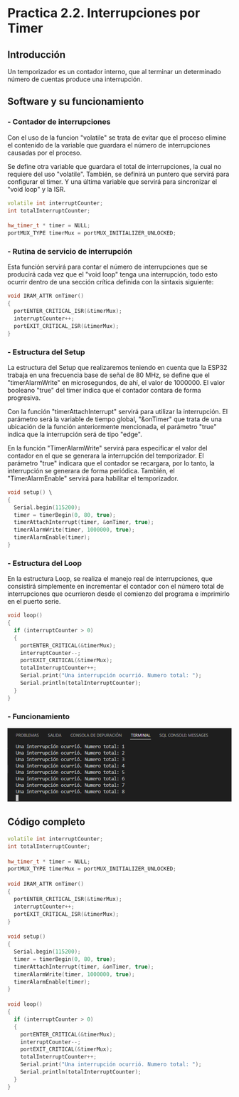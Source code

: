 # Practica 2.2. Interrupciones por Timer
## **Introducción**
Un temporizador es un contador interno, que al terminar un determinado número de cuentas produce una interrupción.
## **Software y su funcionamiento**
### **- Contador de interrupciones**
Con el uso de la funcion "volatile" se trata de evitar que el proceso elimine el contenido de la variable que guardara el número de interrupciones causadas por el proceso.

Se define otra variable que guardara el total de interrupciones, la cual no requiere del uso "volatile". También, se definirá un puntero que servirá para configurar el timer. Y una última variable que servirá para sincronizar el "void loop" y la ISR.
```cpp
volatile int interruptCounter;
int totalInterruptCounter;

hw_timer_t * timer = NULL;
portMUX_TYPE timerMux = portMUX_INITIALIZER_UNLOCKED;
```
### **- Rutina de servicio de interrupción**
Esta función servirá para contar el número de interrupciones que se producirá cada vez que el "void loop" tenga una interrupción, todo esto ocurrir dentro de una sección crítica definida con la sintaxis siguiente:
```cpp
void IRAM_ATTR onTimer() 
{
  portENTER_CRITICAL_ISR(&timerMux);
  interruptCounter++;
  portEXIT_CRITICAL_ISR(&timerMux);
}
```
### **- Estructura del Setup**
La estructura del Setup que realizaremos teniendo en cuenta que la ESP32 trabaja en una frecuencia base de señal de 80 MHz, se define que el "timerAlarmWrite" en microsegundos, de ahí, el valor de 1000000. El valor booleano "true" del timer indica que el contador contara de forma progresiva.

Con la función "timerAttachInterrupt" servirá para utilizar la interrupción. El parámetro será la variable de tiempo global, "&onTimer" que trata de una ubicación de la función anteriormente mencionada, el parámetro "true" indica que la interrupción será de tipo "edge".

En la función "TimerAlarmWrite" servirá para especificar el valor del contador en el que se generara la interrupción del temporizador. El parámetro "true" indicara que el contador se recargara, por lo tanto, la interrupción se generara de forma periódica. También, el "TimerAlarmEnable" servirá para habilitar el temporizador.
```cpp
void setup() \
{
  Serial.begin(115200);
  timer = timerBegin(0, 80, true);
  timerAttachInterrupt(timer, &onTimer, true);
  timerAlarmWrite(timer, 1000000, true);
  timerAlarmEnable(timer);
}
```
### **- Estructura del Loop**
En la estructura Loop, se realiza el manejo real de interrupciones, que consistirá simplemente en incrementar el contador con el número total de interrupciones que ocurrieron desde el comienzo del programa e imprimirlo en el puerto serie. 
```cpp
void loop() 
{
  if (interruptCounter > 0) 
  {
    portENTER_CRITICAL(&timerMux);
    interruptCounter--;
    portEXIT_CRITICAL(&timerMux);
    totalInterruptCounter++;
    Serial.print("Una interrupción ocurrió. Numero total: ");
    Serial.println(totalInterruptCounter);
  }
}
```
### **- Funcionamiento**
![](Practica02_TIMER.PNG)
## **Código completo**
```cpp
volatile int interruptCounter;
int totalInterruptCounter;

hw_timer_t * timer = NULL;
portMUX_TYPE timerMux = portMUX_INITIALIZER_UNLOCKED;

void IRAM_ATTR onTimer() 
{
  portENTER_CRITICAL_ISR(&timerMux);
  interruptCounter++;
  portEXIT_CRITICAL_ISR(&timerMux);
}

void setup() 
{
  Serial.begin(115200);
  timer = timerBegin(0, 80, true);
  timerAttachInterrupt(timer, &onTimer, true);
  timerAlarmWrite(timer, 1000000, true);
  timerAlarmEnable(timer);
}

void loop() 
{
  if (interruptCounter > 0) 
  {
    portENTER_CRITICAL(&timerMux);
    interruptCounter--;
    portEXIT_CRITICAL(&timerMux);
    totalInterruptCounter++;
    Serial.print("Una interrupción ocurrió. Numero total: ");
    Serial.println(totalInterruptCounter);
  }
}
```